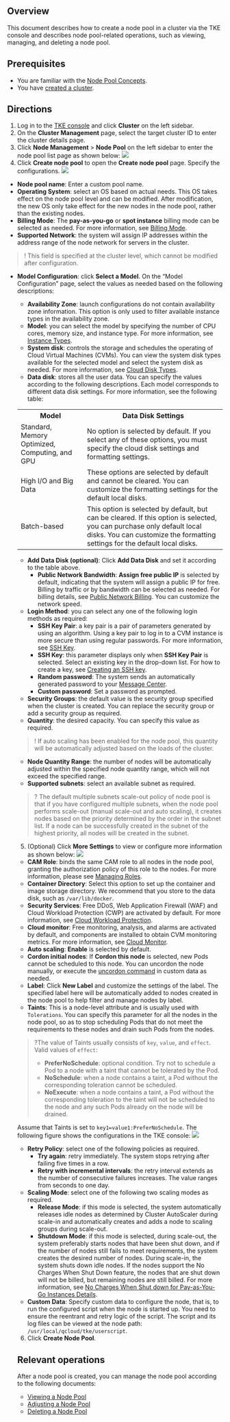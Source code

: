 ## Overview
This document describes how to create a node pool in a cluster via the TKE console and describes node pool-related operations, such as viewing, managing, and deleting a node pool.


## Prerequisites
- You are familiar with the [Node Pool Concepts](https://intl.cloud.tencent.com/document/product/457/35900).
- You have [created a cluster](https://intl.cloud.tencent.com/document/product/457/30637).

## Directions

1. Log in to the [TKE console](https://console.cloud.tencent.com/tke2) and click **Cluster** on the left sidebar.
2. On the **Cluster Management** page, select the target cluster ID to enter the cluster details page.
3. Click **Node Management** > **Node Pool** on the left sidebar to enter the node pool list page as shown below:
![](https://staticintl.cloudcachetci.com/yehe/backend-news/hwPs644_%E4%BC%81%E4%B8%9A%E5%BE%AE%E4%BF%A1%E6%88%AA%E5%9B%BE_20221215170020.png)
4. Click **Create node pool** to open the **Create node pool** page. Specify the configurations.
![](https://staticintl.cloudcachetci.com/yehe/backend-news/hKPg973_%E4%BC%81%E4%B8%9A%E5%BE%AE%E4%BF%A1%E6%88%AA%E5%9B%BE_20221215170204.png)
- **Node pool name**: Enter a custom pool name.
- **Operating System**: select an OS based on actual needs. This OS takes effect on the node pool level and can be modified. After modification, the new OS only take effect for the new nodes in the node pool, rather than the existing nodes.
 - **Billing Mode**: The **pay-as-you-go** or **spot instance** billing mode can be selected as needed. For more information, see [Billing Mode](https://intl.cloud.tencent.com/document/product/213/2180).
- **Supported Network**: the system will assign IP addresses within the address range of the node network for servers in the cluster.
>! This field is specified at the cluster level, which cannot be modified after configuration.
>

- **Model Configuration**: click **Select a Model**. On the “Model Configuration” page, select the values as needed based on the following descriptions:
  
  - **Availability Zone**: launch configurations do not contain availability zone information. This option is only used to filter available instance types in the availability zone.
  - **Model**: you can select the model by specifying the number of CPU cores, memory size, and instance type. For more information, see [Instance Types](https://intl.cloud.tencent.com/document/product/213/11518).
  - **System disk**: controls the storage and schedules the operating of Cloud Virtual Machines (CVMs). You can view the system disk types available for the selected model and select the system disk as needed. For more information, see [Cloud Disk Types](https://intl.cloud.tencent.com/document/product/362/31636).
  - **Data disk**: stores all the user data. You can specify the values according to the following descriptions. Each model corresponds to different data disk settings. For more information, see the following table:
  <table>
  <tr>
  <th>Model</th>
  <th>Data Disk Settings</th>
  </tr>
  <tr>
  <td>Standard, Memory Optimized, Computing, and GPU</td>
  <td>No option is selected by default. If you select any of these options, you must specify the cloud disk settings and formatting settings.</td>
  </tr>
  <tr>
  <td>High I/O and Big Data</td>
  <td>These options are selected by default and cannot be cleared. You can customize the formatting settings for the default local disks.</td>
  </tr>
  <tr>
  <td>Batch-based</td>
  <td>This option is selected by default, but can be cleared. If this option is selected, you can purchase only default local disks. You can customize the formatting settings for the default local disks.</td>
  </tr>
</table>
  
  - **Add Data Disk (optional)**: Click **Add Data Disk** and set it according to the table above.
    - **Public Network Bandwidth**: **Assign free public IP** is selected by default, indicating that the system will assign a public IP for free. Billing by traffic or by bandwidth can be selected as needed. For billing details, see [Public Network Billing](https://intl.cloud.tencent.com/document/product/213/10578). You can customize the network speed.
 - **Login Method**: you can select any one of the following login methods as required:
    - **SSH Key Pair**: a key pair is a pair of parameters generated by using an algorithm. Using a key pair to log in to a CVM instance is more secure than using regular passwords. For more information, see [SSH Key](https://intl.cloud.tencent.com/document/product/213/6092).
     - **SSH Key**: this parameter displays only when **SSH Key Pair** is selected. Select an existing key in the drop-down list. For how to create a key, see [Creating an SSH key](https://intl.cloud.tencent.com/document/product/213/16691).
    - **Random password**: The system sends an automatically generated password to your [Message Center](https://console.cloud.tencent.com/message).  
    - **Custom password**: Set a password as prompted.
 - **Security Groups**: the default value is the security group specified when the cluster is created. You can replace the security group or add a security group as required.
 - **Quantity**: the desired capacity. You can specify this value as required.
>! If auto scaling has been enabled for the node pool, this quantity will be automatically adjusted based on the loads of the cluster.
>
 - **Node Quantity Range**: the number of nodes will be automatically adjusted within the specified node quantity range, which will not exceed the specified range.
 - **Supported subnets**: select an available subnet as required.
>? The default multiple subnets scale-out policy of node pool is that if you have configured multiple subnets, when the node pool performs scale-out (manual scale-out and auto scaling), it creates nodes based on the priority determined by the order in the subnet list. If a node can be successfully created in the subnet of the highest priority, all nodes will be created in the subnet.
>

5. (Optional) Click **More Settings** to view or configure more information as shown below:
![](https://staticintl.cloudcachetci.com/yehe/backend-news/P6ag332_%E4%BC%81%E4%B8%9A%E5%BE%AE%E4%BF%A1%E6%88%AA%E5%9B%BE_20221215171708.png)

 - **CAM Role**: binds the same CAM role to all nodes in the node pool, granting the authorization policy of this role to the nodes. For more information, please see [Managing Roles](https://intl.cloud.tencent.com/document/product/213/45917).
 - **Container Directory**: Select this option to set up the container and image storage directory. We recommend that you store to the data disk, such as `/var/lib/docker`.
  - **Security Services**: Free DDoS, Web Application Firewall (WAF) and Cloud Workload Protection (CWP) are activated by default. For more information, see [Cloud Workload Protection](https://www.tencentcloud.com/products/cwp).
  - **Cloud monitor**: Free monitoring, analysis, and alarms are activated by default, and components are installed to obtain CVM monitoring metrics. For more information, see [Cloud Monitor](https://www.tencentcloud.com/products/cm).
  - **Auto scaling**: **Enable** is selected by default.
  - **Cordon initial nodes**: If **Cordon this node** is selected, new Pods cannot be scheduled to this node. You can uncordon the node manually, or execute the [uncordon command](https://intl.cloud.tencent.com/document/product/457/30654) in custom data as needed.
  - **Label**: Click **New Label** and customize the settings of the label. The specified label here will be automatically added to nodes created in the node pool to help filter and manage nodes by label.
  - **Taints**: This is a node-level attribute and is usually used with `Tolerations`. You can specify this parameter for all the nodes in the node pool, so as to stop scheduling Pods that do not meet the requirements to these nodes and drain such Pods from the nodes.
>?The value of Taints usually consists of `key`, `value`, and `effect`. Valid values of `effect`:
> - **PreferNoSchedule**: optional condition. Try not to schedule a Pod to a node with a taint that cannot be tolerated by the Pod.
> - **NoSchedule**: when a node contains a taint, a Pod without the corresponding toleration cannot be scheduled.
> - **NoExecute**: when a node contains a taint, a Pod without the corresponding toleration to the taint will not be scheduled to the node and any such Pods already on the node will be drained.
>
  Assume that Taints is set to `key1=value1:PreferNoSchedule`. The following figure shows the configurations in the TKE console:
  ![](https://main.qcloudimg.com/raw/9f8c0a99099ff58c12ee0d0ad2349b9e.png)
  - **Retry Policy**: select one of the following policies as required.
    - **Try again**: retry immediately. The system stops retrying after failing five times in a row.
    - **Retry with incremental intervals**: the retry interval extends as the number of consecutive failures increases. The value ranges from seconds to one day.
   - **Scaling Mode**: select one of the following two scaling modes as required.
     - **Release Mode**: if this mode is selected, the system automatically releases idle nodes as determined by Cluster AutoScaler during scale-in and automatically creates and adds a node to scaling groups during scale-out.
     - **Shutdown Mode**: if this mode is selected, during scale-out, the system preferably starts nodes that have been shut down, and if the number of nodes still fails to meet requirements, the system creates the desired number of nodes. During scale-in, the system shuts down idle nodes. If the nodes support the No Charges When Shut Down feature, the nodes that are shut down will not be billed, but remaining nodes are still billed. For more information, see [No Charges When Shut down for Pay-as-You-Go Instances Details](https://intl.cloud.tencent.com/document/product/213/19918).
   - **Custom Data**: Specify custom data to configure the node, that is, to run the configured script when the node is started up. You need to ensure the reentrant and retry logic of the script. The script and its log files can be viewed at the node path: `/usr/local/qcloud/tke/userscript`.

6. Click **Create Node Pool**.

## Relevant operations

After a node pool is created, you can manage the node pool according to the following documents:

- [Viewing a Node Pool](https://intl.cloud.tencent.com/document/product/457/35902)
- [Adjusting a Node Pool](https://intl.cloud.tencent.com/document/product/457/35903)
- [Deleting a Node Pool](https://intl.cloud.tencent.com/document/product/457/35904)

